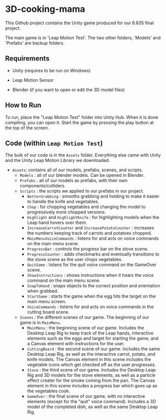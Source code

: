 # 3D-cooking-mama
This Github project contains the Unity game produced for our 6.835 final project.

The main game is in 'Leap Motion Test'. The two other folders, 'Models' and 'Prefabs' are backup folders.

## Requirements
* Unity (requires to be run on Windows)
* Leap Motion Sensor

* Blender (if you want to open or edit the 3D model files)

## How to Run
To run, place the "Leap Motion Test" folder into Unity Hub. When it is done compiling, you can open it. Start the game by pressing the play button at the top of the screen.

## Code (within `Leap Motion Test`)
The bulk of our code is in the `Assets` folder. Everything else came with Unity and the Unity Leap Motion Library we downloaded.
* `Assets`: contains all of our models, prefabs, scenes, and scripts.
    * `Models` : all of our blender models. Can be opened in Blender.
    * `Prefabs` : all of our models as prefabs, with their own components/colliders.
    * `Scripts` : the scripts we applied to our prefabs in our project.
        * `BetterGrabbing` : smooths grabbing and holding to make it easier to handle the knife and vegetables.
        * `Chop` : for chopping vegetables and changing the model to progressively more chopped versions.
        * `Highlight` and `HighlightKnife` : for highlighting models when the Leap hand hovers over them. 
        * `IncreaseCarrotCounter` and `IncreasePotatoCounter` : increases the numbers keeping track of carrots and potatoes chopped.
        * `MainMenuVoiceCommands` : listens for and acts on voice commands on the main menu scene.
        * `ProgressBar` : controls the progress bar on the stove scene.
        * `ProgressCounter` : adds checkmarks and eventually transitions to the stove scene as the user chops vegetables.
        * `QuitGame` : listens for the quit voice command on the GameOver scene.
        * `ShowInstructions` : shows instructions when it hears the voice command on the main menu scene.
        * `SnapToHand` : snaps objects to the correct position and orientation when grabbed.
        * `StartGame` : starts the game when the egg hits the target on the main menu screen.
        * `VoiceCommands` : listens for and acts on voice commands in the cutting board scene.
    * `Scenes` : the different scenes of our game. The beginning of our game is in `MainMenu`.
        * `MainMenu` : the beginning scene of our game. Includes the Desktop Leap Rig to keep track of the Leap hands, interactive elements such as the eggs and target for starting the game, and a Canvas element with instructions for the user.
        * `CuttingBoard` : the second scene of our game. Includes the same Desktop Leap Rig, as well as the interactive carrot, potato, and knife models. The Canvas element in this scene includes the vegetable icons which get checked off as the user progresses.
        * `Stove` : the third scene of our game. Includes the Desktop Leap Rig and 3D models for the stove elements, as well as a particle effect creater for the smoke coming from the pan. The Canvas element in this scene includes a progress bar which goes up as the vegetables cook.
        * `GameOver` : the final scene of our game, with no interactive elements (except for the "quit" voice command). Includes a 3D model of the completed dish, as well as the same Desktop Leap Rig.
